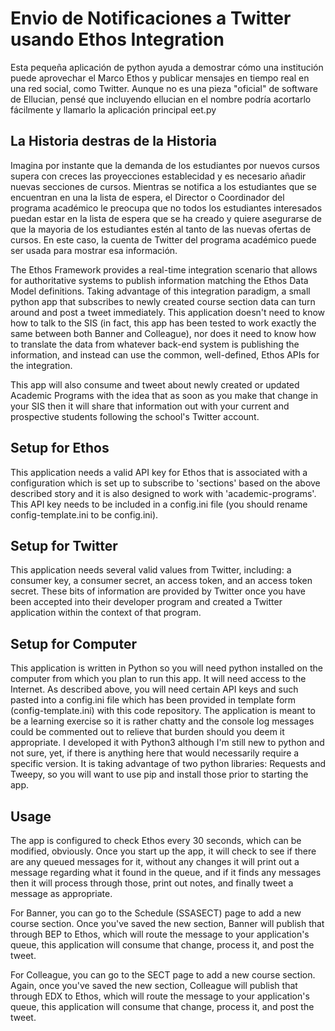 # Envio de Notificaciones a Twitter usando Ethos Integration

Esta pequeña aplicación de python ayuda a demostrar cómo una institución puede aprovechar el Marco Ethos y publicar mensajes en tiempo real en una red social, como Twitter. Aunque no es una pieza "oficial" de software de Ellucian, pensé que incluyendo ellucian en el nombre podría acortarlo fácilmente y llamarlo la aplicación principal eet.py

## La Historia destras de la Historia

Imagina por instante que la demanda de los estudiantes por nuevos cursos supera con creces las proyecciones establecidad y es necesario añadir nuevas secciones de cursos. Mientras se notifica a los estudiantes que se encuentran en una la lista de espera, el Director o Coordinador del programa académico le preocupa que no todos los estudiantes interesados puedan estar en la lista de espera que se ha creado y quiere asegurarse de que la mayoria de los estudiantes estén al tanto de las nuevas ofertas de cursos. En este caso, la cuenta de Twitter del programa académico puede ser usada para mostrar esa información.

The Ethos Framework provides a real-time integration scenario that allows for authoritative systems to publish information matching the Ethos Data Model definitions. Taking advantage of this integration paradigm, a small python app that subscribes to newly created course section data can turn around and post a tweet immediately. This application doesn't need to know how to talk to the SIS (in fact, this app has been tested to work exactly the same between both Banner and Colleague), nor does it need to know how to translate the data from whatever back-end system is publishing the information, and instead can use the common, well-defined, Ethos APIs for the integration. 

This app will also consume and tweet about newly created or updated Academic Programs with the idea that as soon as you make that change in your SIS then it will share that information out with your current and prospective students following the school's Twitter account. 

## Setup for Ethos 

This application needs a valid API key for Ethos that is associated with a configuration which is set up to subscribe to 'sections' based on the above described story and it is also designed to work with 'academic-programs'. This API key needs to be included in a config.ini file (you should rename config-template.ini to be config.ini). 

## Setup for Twitter

This application needs several valid values from Twitter, including: a consumer key, a consumer secret, an access token, and an access token secret. These bits of information are provided by Twitter once you have been accepted into their developer program and created a Twitter application within the context of that program. 

## Setup for Computer

This application is written in Python so you will need python installed on the computer from which you plan to run this app. It will need access to the Internet. As described above, you will need certain API keys and such pasted into a config.ini file which has been provided in template form (config-template.ini) with this code repository. The application is meant to be a learning exercise so it is rather chatty and the console log messages could be commented out to relieve that burden should you deem it appropriate. I developed it with Python3 although I'm still new to python and not sure, yet, if there is anything here that would necessarily require a specific version. It is taking advantage of two python libraries: Requests and Tweepy, so you will want to use pip and install those prior to starting the app. 

## Usage

The app is configured to check Ethos every 30 seconds, which can be modified, obviously. Once you start up the app, it will check to see if there are any queued messages for it, without any changes it will print out a message regarding what it found in the queue, and if it finds any messages then it will process through those, print out notes, and finally tweet a message as appropriate. 

For Banner, you can go to the Schedule (SSASECT) page to add a new course section. Once you've saved the new section, Banner will publish that through BEP to Ethos, which will route the message to your application's queue, this application will consume that change, process it, and post the tweet. 

For Colleague, you can go to the SECT page to add a new course section. Again, once you've saved the new section, Colleague will publish that through EDX to Ethos, which will route the message to your application's queue, this application will consume that change, process it, and post the tweet. 

